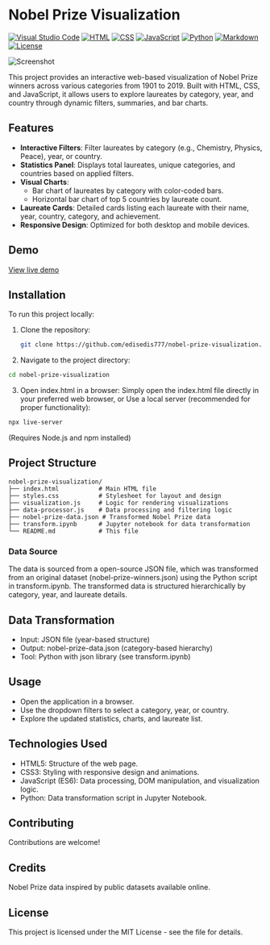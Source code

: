 # Nobel Prize Visualization
[![Visual Studio Code](https://custom-icon-badges.demolab.com/badge/Visual%20Studio%20Code-0078d7.svg?logo=vsc&logoColor=white)](#)
[![HTML](https://img.shields.io/badge/HTML-%23E34F26.svg?logo=html5&logoColor=white)](#)
[![CSS](https://img.shields.io/badge/CSS-1572B6?logo=css3&logoColor=fff)](#)
[![JavaScript](https://img.shields.io/badge/JavaScript-F7DF1E?logo=javascript&logoColor=000)](#)
[![Python](https://img.shields.io/badge/Python-3.8+-blue.svg)](https://www.python.org/)
[![Markdown](https://img.shields.io/badge/Markdown-%23000000.svg?logo=markdown&logoColor=white)](#)
[![License](https://img.shields.io/badge/License-MIT-green.svg)](LICENSE)


![Screenshot](https://github.com/user-attachments/assets/e3f93067-8bf4-4352-b238-3619e24f2b73)

This project provides an interactive web-based visualization of Nobel Prize winners across various categories from 1901 to 2019. Built with HTML, CSS, and JavaScript, it allows users to explore laureates by category, year, and country through dynamic filters, summaries, and bar charts.

## Features

- **Interactive Filters**: Filter laureates by category (e.g., Chemistry, Physics, Peace), year, or country.
- **Statistics Panel**: Displays total laureates, unique categories, and countries based on applied filters.
- **Visual Charts**: 
  - Bar chart of laureates by category with color-coded bars.
  - Horizontal bar chart of top 5 countries by laureate count.
- **Laureate Cards**: Detailed cards listing each laureate with their name, year, country, category, and achievement.
- **Responsive Design**: Optimized for both desktop and mobile devices.

## Demo

[View live demo](https://edisedis777.github.io/Nobel-Prize-Visualization/)

## Installation

To run this project locally:

1. Clone the repository:
   ```bash
   git clone https://github.com/edisedis777/nobel-prize-visualization.git
   ```

2. Navigate to the project directory:
```bash
cd nobel-prize-visualization
```

3. Open index.html in a browser:
Simply open the index.html file directly in your preferred web browser, or
Use a local server (recommended for proper functionality):
```bash
npx live-server
```
(Requires Node.js and npm installed)

## Project Structure
```text
nobel-prize-visualization/
├── index.html           # Main HTML file
├── styles.css           # Stylesheet for layout and design
├── visualization.js     # Logic for rendering visualizations
├── data-processor.js    # Data processing and filtering logic
├── nobel-prize-data.json # Transformed Nobel Prize data
├── transform.ipynb      # Jupyter notebook for data transformation
└── README.md            # This file
```

### Data Source
The data is sourced from a open-source JSON file, which was transformed from an original dataset (nobel-prize-winners.json) using the Python script in transform.ipynb. The transformed data is structured hierarchically by category, year, and laureate details.

## Data Transformation
- Input: JSON file (year-based structure)
- Output: nobel-prize-data.json (category-based hierarchy)
- Tool: Python with json library (see transform.ipynb)

## Usage
- Open the application in a browser.
- Use the dropdown filters to select a category, year, or country.
- Explore the updated statistics, charts, and laureate list.

## Technologies Used
- HTML5: Structure of the web page.
- CSS3: Styling with responsive design and animations.
- JavaScript (ES6): Data processing, DOM manipulation, and visualization logic.
- Python: Data transformation script in Jupyter Notebook.

## Contributing
Contributions are welcome!

## Credits
Nobel Prize data inspired by public datasets available online.

## License
This project is licensed under the MIT License - see the  file for details.
